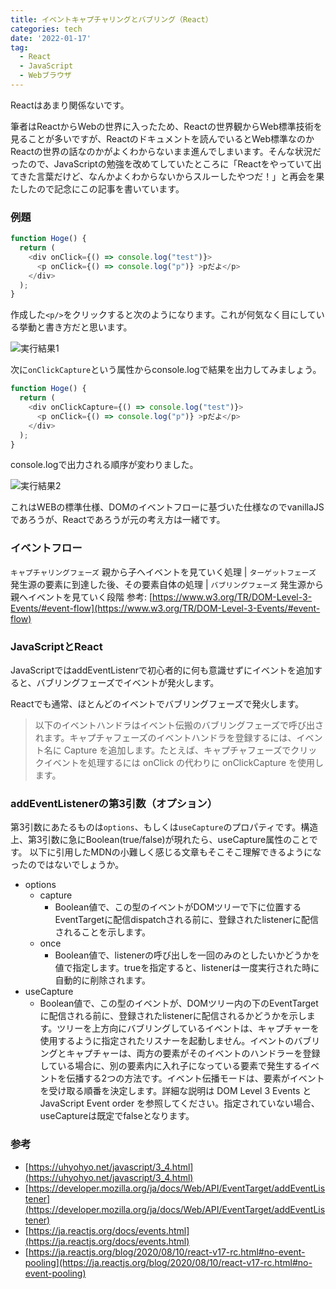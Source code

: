 ```yaml
---
title: イベントキャプチャリングとバブリング（React）
categories: tech
date: '2022-01-17'
tag:
  - React
  - JavaScript
  - Webブラウザ
---
```

Reactはあまり関係ないです。

筆者はReactからWebの世界に入ったため、Reactの世界観からWeb標準技術を見ることが多いですが、Reactのドキュメントを読んでいるとWeb標準なのかReactの世界の話なのかがよくわからないまま進んでしまいます。そんな状況だったので、JavaScriptの勉強を改めてしていたところに「Reactをやっていて出てきた言葉だけど、なんかよくわからないからスルーしたやつだ！」と再会を果たしたので記念にこの記事を書いています。

### 例題

```javascript
function Hoge() {
  return (
    <div onClick={() => console.log("test")}>
      <p onClick={() => console.log("p")} >pだよ</p>
    </div>
  );
}
```
作成した`<p/>`をクリックすると次のようになります。これが何気なく目にしている挙動と書き方だと思います。

![実行結果1](https://i.gyazo.com/63f658d09ff5f2711823f9e01fc1c2a1.png)


次に`onClickCapture`という属性からconsole.logで結果を出力してみましょう。

```javascript
function Hoge() {
  return (
    <div onClickCapture={() => console.log("test")}>
      <p onClick={() => console.log("p")} >pだよ</p>
    </div>
  );
}
```

console.logで出力される順序が変わりました。

![実行結果2](https://i.gyazo.com/3fb88bf4ba65dbc23410e35d38cf89d9.png)

これはWEBの標準仕様、DOMのイベントフローに基づいた仕様なのでvanillaJSであろうが、Reactであろうが元の考え方は一緒です。


### イベントフロー
`キャプチャリングフェーズ` 親から子へイベントを見ていく処理
|
`ターゲットフェーズ` 発生源の要素に到達した後、その要素自体の処理
|
`バブリングフェーズ` 発生源から親へイベントを見ていく段階
参考: [https://www.w3.org/TR/DOM-Level-3-Events/#event-flow](https://www.w3.org/TR/DOM-Level-3-Events/#event-flow)

### JavaScriptとReact
JavaScriptではaddEventListenrで初心者的に何も意識せずにイベントを追加すると、バブリングフェーズでイベントが発火します。

Reactでも通常、ほとんどのイベントでバブリングフェーズで発火します。
> 以下のイベントハンドラはイベント伝搬のバブリングフェーズで呼び出されます。キャプチャフェーズのイベントハンドラを登録するには、イベント名に Capture を追加します。たとえば、キャプチャフェーズでクリックイベントを処理するには onClick の代わりに onClickCapture を使用します。


### addEventListenerの第3引数（オプション）
第3引数にあたるものは`options`、もしくは`useCapture`のプロパティです。構造上、第3引数に急にBoolean(true/false)が現れたら、useCapture属性のことです。
以下に引用したMDNの小難しく感じる文章もそこそこ理解できるようになったのではないでしょうか。


- options
  - capture
    - Boolean値で、この型のイベントがDOMツリーで下に位置するEventTargetに配信dispatchされる前に、登録されたlistenerに配信されることを示します。
  - once
    - Boolean値で、listenerの呼び出しを一回のみのとしたいかどうかを値で指定します。trueを指定すると、listenerは一度実行された時に自動的に削除されます。
- useCapture
  - Boolean値で、この型のイベントが、DOMツリー内の下のEventTargetに配信される前に、登録されたlistenerに配信されるかどうかを示します。ツリーを上方向にバブリングしているイベントは、キャプチャーを使用するように指定されたリスナーを起動しません。イベントのバブリングとキャプチャーは、両方の要素がそのイベントのハンドラーを登録している場合に、別の要素内に入れ子になっている要素で発生するイベントを伝播する2つの方法です。イベント伝播モードは、要素がイベントを受け取る順番を決定します。詳細な説明は DOM Level 3 Events と JavaScript Event order を参照してください。指定されていない場合、useCaptureは既定でfalseとなります。


### 参考
- [https://uhyohyo.net/javascript/3_4.html](https://uhyohyo.net/javascript/3_4.html)
- [https://developer.mozilla.org/ja/docs/Web/API/EventTarget/addEventListener](https://developer.mozilla.org/ja/docs/Web/API/EventTarget/addEventListener)
- [https://ja.reactjs.org/docs/events.html](https://ja.reactjs.org/docs/events.html)
- [https://ja.reactjs.org/blog/2020/08/10/react-v17-rc.html#no-event-pooling](https://ja.reactjs.org/blog/2020/08/10/react-v17-rc.html#no-event-pooling)
